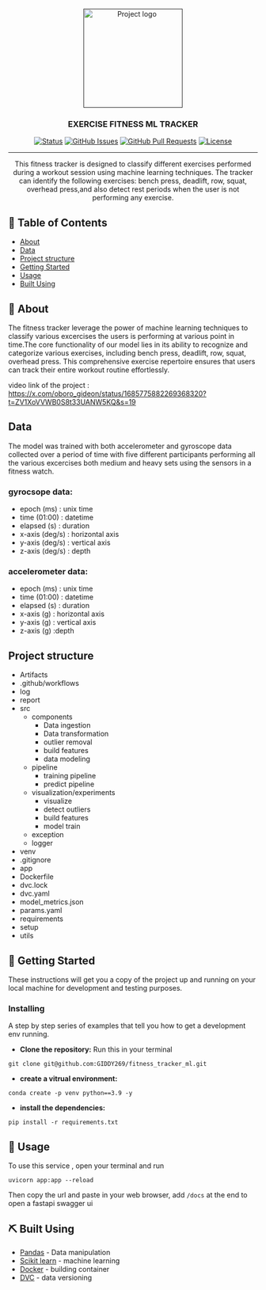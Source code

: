 <p align="center">
  <a href="" rel="noopener">
 <img width=200px height=200px src="https://encrypted-tbn0.gstatic.com/images?q=tbn:ANd9GcTnrdgav0Nvkm5M8rTIdupyKpyOd_qUNwHfug&usqp=CAU" alt="Project logo"></a>
</p>

<h3 align="center">EXERCISE FITNESS ML TRACKER</h3>

<div align="center">

[![Status](https://img.shields.io/badge/status-active-success.svg)]()
[![GitHub Issues](https://img.shields.io/github/issues/kylelobo/The-Documentation-Compendium.svg)](https://github.com/kylelobo/The-Documentation-Compendium/issues)
[![GitHub Pull Requests](https://img.shields.io/github/issues-pr/kylelobo/The-Documentation-Compendium.svg)](https://github.com/kylelobo/The-Documentation-Compendium/pulls)
[![License](https://img.shields.io/badge/license-MIT-blue.svg)](/LICENSE)

</div>

---

<p align="center"> This fitness tracker is designed to classify different exercises performed during a workout session using machine learning techniques. The tracker can identify the following exercises: bench press, deadlift, row,  squat, overhead press,and also detect rest periods when the user is not performing any exercise.
    <br> 
</p>

## 📝 Table of Contents

- [About](#about)
- [Data](#data)
- [Project structure](#project-structure)
- [Getting Started](#getting_started)
- [Usage](#usage)
- [Built Using](#built_using)


## 🧐 About <a name = "about"></a>

The fitness tracker leverage the power of machine learning techniques to classify various excercises the users is performing at various point in time.The core functionality of our model lies in its ability to recognize and categorize various exercises, including bench press, deadlift, row, squat, overhead press. This comprehensive exercise repertoire ensures that users can track their entire workout routine effortlessly. 

video link of the project : https://x.com/oboro_gideon/status/1685775882269368320?t=ZV1XoVVWB0S8t33UANW5KQ&s=19

## Data
The model was trained with both accelerometer and gyroscope data collected over a period of time with five different participants performing  all the various excercises both medium and heavy sets using the sensors in a fitness watch.

### gyrocsope data:
- epoch (ms) : unix time
- time (01:00) : datetime
- elapsed (s) : duration
- x-axis (deg/s) : horizontal axis
- y-axis (deg/s) : vertical axis
- z-axis (deg/s) : depth

### accelerometer data:
- epoch (ms) : unix time
- time (01:00) : datetime
- elapsed (s) : duration
- x-axis (g) : horizontal axis 
- y-axis (g) : vertical axis
- z-axis (g) :depth

## Project structure
- Artifacts
- .github/workflows
- log
- report 
- src
  - components
    - Data ingestion
    - Data transformation
    - outlier removal 
    - build features
    - data modeling
  - pipeline
    - training pipeline
    - predict pipeline
  - visualization/experiments
    - visualize
    - detect outliers
    - build features
    - model train
  - exception
  - logger
- venv
- .gitignore
- app
- Dockerfile
- dvc.lock
- dvc.yaml
- model_metrics.json
- params.yaml
- requirements
- setup
- utils


## 🏁 Getting Started <a name = "getting_started"></a>

These instructions will get you a copy of the project up and running on your local machine for development and testing purposes.

### Installing

A step by step series of examples that tell you how to get a development env running.

* __Clone the repository:__ Run this in your terminal

```
git clone git@github.com:GIDDY269/fitness_tracker_ml.git
```

* __create a vitrual environment:__

```
conda create -p venv python==3.9 -y
```

* __install the dependencies:__
```
pip install -r requirements.txt
```

## 🎈 Usage <a name="usage"></a>

To use this service , open your terminal and run

```
uvicorn app:app --reload
```
Then copy the url and paste in your web browser, add `/docs` at the end to open a fastapi swagger ui 


## ⛏️ Built Using <a name = "built_using"></a>

- [Pandas](https://pandas.pydata.org/) - Data manipulation
- [Scikit learn](https://scikit-learn.org/stable/) - machine learning
- [Docker](https://www.docker.com/) - building container
- [DVC](https://dvc.org/) - data versioning


